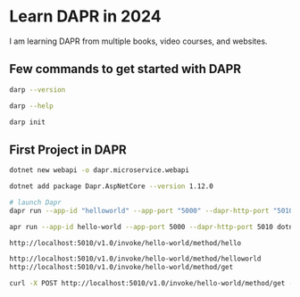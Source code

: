 # Learn DAPR in 2024

I am learning DAPR from multiple books, video courses, and websites.

## Few commands to get started with DAPR

```bash
darp --version

darp --help

darp init
```

## First Project in DAPR

```bash
dotnet new webapi -o dapr.microservice.webapi

dotnet add package Dapr.AspNetCore --version 1.12.0

# launch Dapr
dapr run --app-id "helloworld" --app-port "5000" --dapr-http-port "5010" -- dotnet run --project ./dapr.microservice.webapi/dapr.microservice.webapi.csproj --urls="http://+:5000"

apr run --app-id hello-world --app-port 5000 --dapr-http-port 5010 dotnet run

http://localhost:5010/v1.0/invoke/hello-world/method/hello

http://localhost:5010/v1.0/invoke/hello-world/method/helloworld
http://localhost:5010/v1.0/invoke/hello-world/method/get

curl -X POST http://localhost:5010/v1.0/invoke/hello-world/method/get -H "dapr-app-id: hello-world"

```
